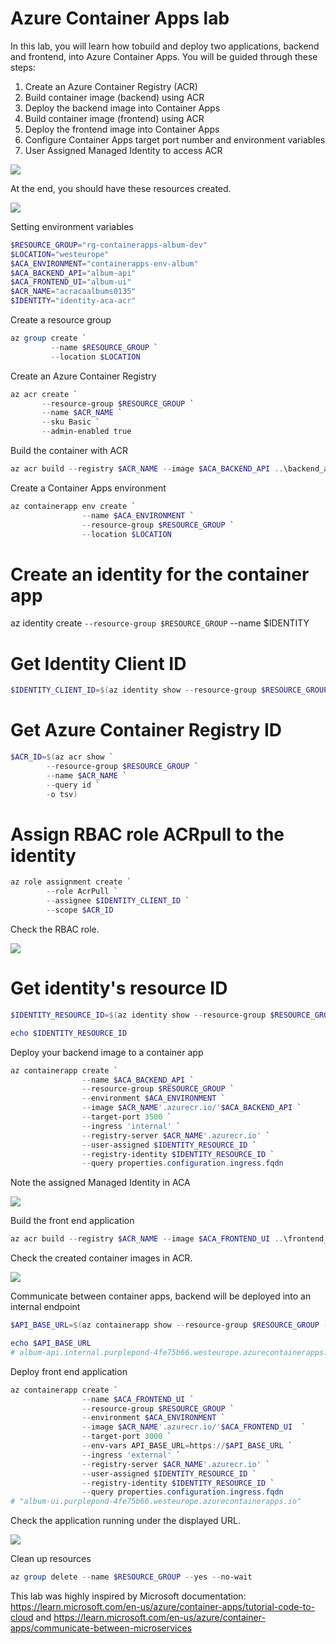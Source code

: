 # Azure Container Apps lab

In this lab, you will learn how tobuild and deploy two applications, backend and frontend, into Azure Container Apps. You will be guided through these steps:

1. Create an Azure Container Registry (ACR)
2. Build container image (backend) using ACR
3. Deploy the backend image into Container Apps
4. Build container image (frontend) using ACR
5. Deploy the frontend image into Container Apps
6. Configure Container Apps target port number and environment variables
7. User Assigned Managed Identity to access ACR

<img src="images/architecture.png">

At the end, you should have these resources created.

<img src="images/resources.png">

Setting environment variables

```powershell
$RESOURCE_GROUP="rg-containerapps-album-dev"
$LOCATION="westeurope"
$ACA_ENVIRONMENT="containerapps-env-album"
$ACA_BACKEND_API="album-api"
$ACA_FRONTEND_UI="album-ui"
$ACR_NAME="acracaalbums0135"
$IDENTITY="identity-aca-acr"
```

Create a resource group

```powershell
az group create `
         --name $RESOURCE_GROUP `
         --location $LOCATION
```

Create an Azure Container Registry

```powershell
az acr create `
       --resource-group $RESOURCE_GROUP `
       --name $ACR_NAME `
       --sku Basic `
       --admin-enabled true
```

Build the container with ACR

```powershell
az acr build --registry $ACR_NAME --image $ACA_BACKEND_API ..\backend_api\backend_api_csharp\
```

Create a Container Apps environment

```powershell
az containerapp env create `
                --name $ACA_ENVIRONMENT `
                --resource-group $RESOURCE_GROUP `
                --location $LOCATION
```

# Create an identity for the container app

az identity create `
            --resource-group $RESOURCE_GROUP `
            --name $IDENTITY

# Get Identity Client ID

```powershell
$IDENTITY_CLIENT_ID=$(az identity show --resource-group $RESOURCE_GROUP --name $IDENTITY --query clientId -o tsv)
```

# Get Azure Container Registry ID

```powershell
$ACR_ID=$(az acr show `
        --resource-group $RESOURCE_GROUP `
        --name $ACR_NAME `
        --query id `
        -o tsv)
```

# Assign RBAC role ACRpull to the identity

```powershell
az role assignment create `
        --role AcrPull `
        --assignee $IDENTITY_CLIENT_ID `
        --scope $ACR_ID
```

Check the RBAC role.

<img src="images/identity-rbac.png">

# Get identity's resource ID

```powershell
$IDENTITY_RESOURCE_ID=$(az identity show --resource-group $RESOURCE_GROUP --name $IDENTITY --query id -o tsv)

echo $IDENTITY_RESOURCE_ID
```

Deploy your backend image to a container app

```powershell
az containerapp create `
                --name $ACA_BACKEND_API `
                --resource-group $RESOURCE_GROUP `
                --environment $ACA_ENVIRONMENT `
                --image $ACR_NAME'.azurecr.io/'$ACA_BACKEND_API `
                --target-port 3500 `
                --ingress 'internal' `
                --registry-server $ACR_NAME'.azurecr.io' `
                --user-assigned $IDENTITY_RESOURCE_ID `
                --registry-identity $IDENTITY_RESOURCE_ID `
                --query properties.configuration.ingress.fqdn
```

Note the assigned Managed Identity in ACA

<img src="images/aca-identity.png">

Build the front end application

```powershell
az acr build --registry $ACR_NAME --image $ACA_FRONTEND_UI ..\frontend_ui\
```

Check the created container images in ACR.

<img src="images/acr-images.png">

Communicate between container apps, backend will be deployed into an internal endpoint

```powershell
$API_BASE_URL=$(az containerapp show --resource-group $RESOURCE_GROUP --name $ACA_BACKEND_API --query properties.configuration.ingress.fqdn -o tsv)

echo $API_BASE_URL
# album-api.internal.purplepond-4fe75b66.westeurope.azurecontainerapps.io
```

Deploy front end application

```powershell
az containerapp create `
                --name $ACA_FRONTEND_UI `
                --resource-group $RESOURCE_GROUP `
                --environment $ACA_ENVIRONMENT `
                --image $ACR_NAME'.azurecr.io/'$ACA_FRONTEND_UI  `
                --target-port 3000 `
                --env-vars API_BASE_URL=https://$API_BASE_URL `
                --ingress 'external' `
                --registry-server $ACR_NAME'.azurecr.io' `
                --user-assigned $IDENTITY_RESOURCE_ID `
                --registry-identity $IDENTITY_RESOURCE_ID `
                --query properties.configuration.ingress.fqdn
# "album-ui.purplepond-4fe75b66.westeurope.azurecontainerapps.io"
```

Check the application running under the displayed URL.

<img src="images/webapp.png">

Clean up resources

```powershell
az group delete --name $RESOURCE_GROUP --yes --no-wait
```

This lab was highly inspired by Microsoft documentation: https://learn.microsoft.com/en-us/azure/container-apps/tutorial-code-to-cloud and https://learn.microsoft.com/en-us/azure/container-apps/communicate-between-microservices